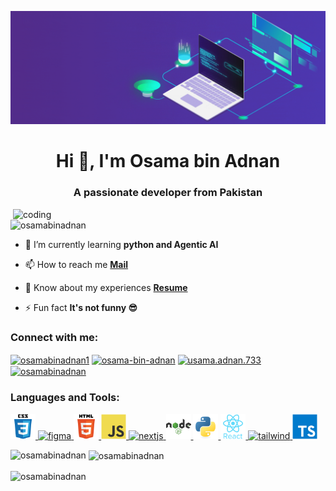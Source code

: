 ![logo](https://github.com/OsamabinAdnan/OsamabinAdnan/blob/main/header.gif)

<h1 align="center">Hi 👋, I'm Osama bin Adnan</h1>
<h3 align="center">A passionate developer from Pakistan</h3>

<img align="right" alt="coding" width="500" src="https://camo.githubusercontent.com/4d9f5ecceb711eec6e2018f38a5677dc657c9738d4a65ba3b928c41c0a45b439/68747470733a2f2f6d69726f2e6d656469756d2e636f6d2f6d61782f313336302f302a37513379765349765f7430696f4a2d5a2e676966">


<p align="left"> <img src="https://komarev.com/ghpvc/?username=osamabinadnan&label=Profile%20views&color=0e75b6&style=flat" alt="osamabinadnan" /> </p>

- 🌱 I’m currently learning **python and Agentic AI**

- 📫 How to reach me [**Mail**](imosamabinadnan@gmail.com)

- 📄 Know about my experiences [**Resume**](https://drive.google.com/file/d/1FXcpjhG8j1iSw367Kc0X4NltCXGJZpPl/view)

- ⚡ Fun fact **It's not funny 😎**

<h3 align="left">Connect with me:</h3>
<p align="left">
<a href="https://twitter.com/osamabinadnan1" target="blank"><img align="center" src="https://raw.githubusercontent.com/rahuldkjain/github-profile-readme-generator/master/src/images/icons/Social/twitter.svg" alt="osamabinadnan1" height="30" width="40" /></a>
<a href="https://linkedin.com/in/osama-bin-adnan" target="blank"><img align="center" src="https://raw.githubusercontent.com/rahuldkjain/github-profile-readme-generator/master/src/images/icons/Social/linked-in-alt.svg" alt="osama-bin-adnan" height="30" width="40" /></a>
<a href="https://fb.com/usama.adnan.733" target="blank"><img align="center" src="https://raw.githubusercontent.com/rahuldkjain/github-profile-readme-generator/master/src/images/icons/Social/facebook.svg" alt="usama.adnan.733" height="30" width="40" /></a>
<a href="https://instagram.com/osamabinadnan" target="blank"><img align="center" src="https://raw.githubusercontent.com/rahuldkjain/github-profile-readme-generator/master/src/images/icons/Social/instagram.svg" alt="osamabinadnan" height="30" width="40" /></a>
</p>

<h3 align="left">Languages and Tools:</h3>
<p align="left"> <a href="https://www.w3schools.com/css/" target="_blank" rel="noreferrer"> <img src="https://raw.githubusercontent.com/devicons/devicon/master/icons/css3/css3-original-wordmark.svg" alt="css3" width="40" height="40"/> </a> <a href="https://www.figma.com/" target="_blank" rel="noreferrer"> <img src="https://www.vectorlogo.zone/logos/figma/figma-icon.svg" alt="figma" width="40" height="40"/> </a> <a href="https://www.w3.org/html/" target="_blank" rel="noreferrer"> <img src="https://raw.githubusercontent.com/devicons/devicon/master/icons/html5/html5-original-wordmark.svg" alt="html5" width="40" height="40"/> </a> <a href="https://developer.mozilla.org/en-US/docs/Web/JavaScript" target="_blank" rel="noreferrer"> <img src="https://raw.githubusercontent.com/devicons/devicon/master/icons/javascript/javascript-original.svg" alt="javascript" width="40" height="40"/> </a> <a href="https://nextjs.org/" target="_blank" rel="noreferrer"> <img src="https://cdn.worldvectorlogo.com/logos/nextjs-2.svg" alt="nextjs" width="40" height="40"/> </a> <a href="https://nodejs.org" target="_blank" rel="noreferrer"> <img src="https://raw.githubusercontent.com/devicons/devicon/master/icons/nodejs/nodejs-original-wordmark.svg" alt="nodejs" width="40" height="40"/> </a> <a href="https://www.python.org" target="_blank" rel="noreferrer"> <img src="https://raw.githubusercontent.com/devicons/devicon/master/icons/python/python-original.svg" alt="python" width="40" height="40"/> </a> <a href="https://reactjs.org/" target="_blank" rel="noreferrer"> <img src="https://raw.githubusercontent.com/devicons/devicon/master/icons/react/react-original-wordmark.svg" alt="react" width="40" height="40"/> </a> <a href="https://tailwindcss.com/" target="_blank" rel="noreferrer"> <img src="https://www.vectorlogo.zone/logos/tailwindcss/tailwindcss-icon.svg" alt="tailwind" width="40" height="40"/> </a> <a href="https://www.typescriptlang.org/" target="_blank" rel="noreferrer"> <img src="https://raw.githubusercontent.com/devicons/devicon/master/icons/typescript/typescript-original.svg" alt="typescript" width="40" height="40"/> </a> </p>

<p><img align="left" src="https://github-readme-stats.vercel.app/api/top-langs?username=osamabinadnan&show_icons=true&locale=en&layout=compact" alt="osamabinadnan" /></p>

<p>&nbsp;<img align="center" src="https://github-readme-stats.vercel.app/api?username=osamabinadnan&show_icons=true&locale=en" alt="osamabinadnan" /></p>

<p><img align="center" src="https://github-readme-streak-stats.herokuapp.com/?user=osamabinadnan&" alt="osamabinadnan" /></p>
